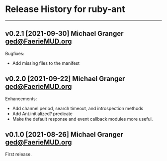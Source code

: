 # Release History for ruby-ant

---
## v0.2.1 [2021-09-30] Michael Granger <ged@FaerieMUD.org>

Bugfixes:

- Add missing files to the manifest



## v0.2.0 [2021-09-22] Michael Granger <ged@FaerieMUD.org>

Enhancements:

- Add channel period, search timeout, and introspection methods
- Add Ant.initialized? predicate
- Make the default response and event callback modules more useful.


## v0.1.0 [2021-08-26] Michael Granger <ged@FaerieMUD.org>

First release.

